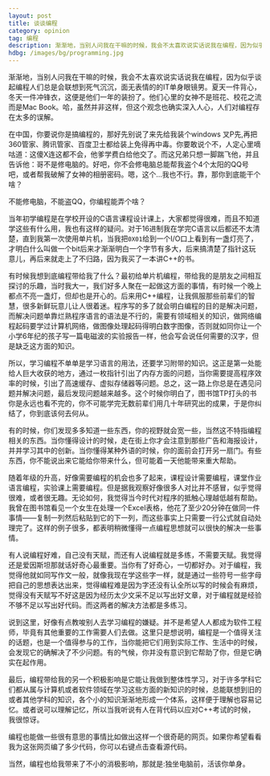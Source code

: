 ```yaml
---
layout: post
title: 谈谈编程
category: opinion
tag: 编程
description: 渐渐地，当别人问我在干嘛的时候，我会不太喜欢说实话说我在编程，因为似乎谈起编程人们总是会联想到死气沉沉，面无表情的的IT单身眼镜男。
hdbg: /images/bg/programming.jpg
---
```



渐渐地，当别人问我在干嘛的时候，我会不太喜欢说实话说我在编程，因为似乎谈起编程人们总是会联想到死气沉沉，面无表情的的IT单身眼镜男。夏天一件背心，冬天一件冲锋衣，这便是他们一年的装扮了。他们心里的女神不是班花、校花之流而是Mac Book。哈，虽然并非这样，但这个观念也确实深入人心，人们对编程存在太多的误解。

在中国，你要说你是搞编程的，那好先别说了来先给我装个windows 叉P先,再把360管家、腾讯管家、百度卫士都给装上免得再中毒。你要敢说个不，人定心里嘀咕道：这傻X连这都不会，他爹学费白给他交了。而这兄弟只想一脚踹飞他，并且告诉他：哥不是修电脑的。好吧，你不会修电脑总能帮我盗个4个太阳的QQ号吧，或者帮我破解了女神的相册密码。嗯，这个…我也不行。靠，那你到底能干个啥？

不能修电脑，不能盗QQ，你编程能弄个啥？

<!--more-->

当年初学编程是在学校开设的C语言课程设计课上，大家都觉得很难，而且不知道学这些有什么用，我也有这样的疑问。对于16进制我在学完C语言以后都还不太清楚，直到我第一次使用单片机，当我把`0X01`给到一个I/O口上看到有一盏灯亮了，才明白什么叫做一个bit后来才渐渐明白一个字节有多大，后来搞清楚了指针这玩意儿，再后来就走上了不归路，因为我买了一本讲C++的书。

有时候我想到底编程带给我了什么？最初给单片机编程，带给我的是朋友之间相互探讨的乐趣，当时我大一，我们好多人聚在一起做这方面的事情，有时候一个晚上都点不亮一盏灯，但却也是开心的。后来用C++编程，让我佩服那些前辈们的智慧，很多新鲜玩意儿让人很着迷。程序写的多了就会明白编程的目的是解决问题，而解决问题单靠烂熟程序语言的语法是不行的，需要有领域相关的知识，做网络编程起码要学过计算机网络，做图像处理起码得明白数字图像，否则就如同你让一个小学6年纪的孩子写一篇电磁波的实验报告一样，他会写会说任何需要的汉字，但是缺乏这方面的知识。

所以，学习编程不单单是学习语言的用法，还要学习附带的知识。这正是第一处能给人巨大收获的地方，通过一枚指针引出了内存方面的问题，当你需要提高程序效率的时候，引出了高速缓存、虚拟存储器等问题。总之，这一路上你总是在遇见问题并解决问题，最后发现问题越来越多。这个时候你明白了，图书馆TP打头的书你是永远也看不完的，你不可能学完无数前辈们用几十年研究出的成果，于是你纠结了，你到底该何去何从。

有的时候，你们发现多多知道一些东西，你的视野就会宽一些，当然这不特指编程相关的东西。当你懂得设计的时候，走在街上你才会注意到那些广告和海报设计，并并学习其中的创新。当你懂得某种外语的时候，你的面前会打开另一扇门。有些东西，你不能说出来它能给你带来什么，但可能着一天他能带来重大帮助。

随着年级的升高，好像需要编程的机会也多了起来，课程设计需要编程，课堂作业语言编程，实验课上需要编程。但是据我观察好像很多人对比并不感冒，似乎觉得很难，或者很无趣。无论如何，我觉得当今时代对程序的抵触心理越低越有帮助。我曾在图书馆看见一个女生在处理一个Excel表格，他花了至少20分钟在做同一件事情——复制一列然后粘贴到它的下一列，而这些事实上只需要一行公式就自动处理完了。这样的例子很多，都表明稍微懂得一点编程思想就可以很快的解决一些事情。

有人说编程好难，自己没有天赋，而还有人说编程就是多练，不需要天赋。我觉得还是爱因斯坦那就话好奇心最重要。当你有了好奇心，一切都好办。对于编程，我觉得他就如同写作文一般，就像我现在学这些字一样，就是通过一些符号一些字母把自己的思想表达出来，觉得编程难是因为字还没有认全所以写的时候会有麻烦，觉得没有天赋写不好这是因为经历太少文采不足以写出好文章，对于编程就是经验不够不足以写出好代码。而这两者的解决方法都是多练习。

说到这里，好像有点教唆别人去学习编程的嫌疑。并不是希望人人都成为软件工程师，毕竟有其他重要的工作需要人们去做。这里只是想说明，编程是一个值得关注的话题，也是一个值得参与的工作，当你能把它们用到实际工作、生活中的时候，会发现它的确解决了不少问题。有的气候，你并没有意识到它帮助了你，但是它确实在起作用。

最后，编程带给我的另一个积极影响是它能让我做到整体性学习，对于许多学科它们都从属与计算机或者软件领域在学习这些方面的新知识的时候，总能联想到旧的或者其他学科的知识，各个小的知识渐渐地形成一个体系，这样便于理解也容易记忆。或者说可以理解记忆，所以当我听说有人在背代码以应对C++考试的时候，我很惊讶。

编程也能做一些很有意思的事情比如做出这样一个很奇葩的网页。如果你希望看看我为这张网页编了多少代码，你可以右键点击查看源代码。

当然，编程也给我带来了不小的消极影响，那就是:独坐电脑前，活该你单身。
